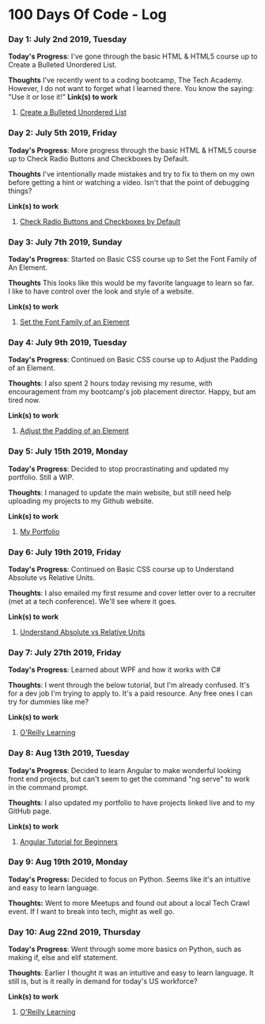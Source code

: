 # 100 Days Of Code - Log


### Day 1: July 2nd 2019, Tuesday

**Today's Progress**: I've gone through the basic HTML & HTML5 course up to Create a Bulleted Unordered List.

**Thoughts** I've recently went to a coding bootcamp, The Tech Academy. However, I do not want to forget what I learned there. You know
the saying: "Use it or lose it!"
**Link(s) to work**
1. [Create a Bulleted Unordered List](https://learn.freecodecamp.org/responsive-web-design/basic-html-and-html5/create-a-bulleted-unordered-list)

### Day 2: July 5th 2019, Friday

**Today's Progress**: More progress through the basic HTML & HTML5 course up to Check Radio Buttons and Checkboxes by Default.

**Thoughts** I've intentionally made mistakes and try to fix to them on my own before getting a hint or watching a video. 
Isn't that the point of debugging things?

**Link(s) to work**
1. [Check Radio Buttons and Checkboxes by Default](https://learn.freecodecamp.org/responsive-web-design/basic-html-and-html5/check-radio-buttons-and-checkboxes-by-default)

### Day 3: July 7th 2019, Sunday

**Today's Progress**: Started on Basic CSS course up to Set the Font Family of An Element.

**Thoughts** This looks like this would be my favorite language to learn so far. I like to have control over the look and style of a website.

**Link(s) to work**
1. [Set the Font Family of an Element](https://learn.freecodecamp.org/responsive-web-design/basic-css/set-the-font-family-of-an-element)

### Day 4: July 9th 2019, Tuesday
**Today's Progress**: Continued on Basic CSS course up to Adjust the Padding of an Element.

**Thoughts**: I also spent 2 hours today revising my resume, with encouragement from my bootcamp's job placement director. Happy, but am tired now.

**Link(s) to work**
1. [Adjust the Padding of an Element](https://learn.freecodecamp.org/responsive-web-design/basic-css/adjust-the-padding-of-an-element)

### Day 5: July 15th 2019, Monday
**Today's Progress**: Decided to stop procrastinating and updated my portfolio. Still a WIP.

**Thoughts**: I managed to update the main website, but still need help uploading my projects to my Github website.

**Link(s) to work**
1. [My Portfolio](https://kaoriizutani.github.io)

### Day 6: July 19th 2019, Friday
**Today's Progress**: Continued on Basic CSS course up to Understand Absolute vs Relative Units.

**Thoughts**: I also emailed my first resume and cover letter over to a recruiter (met at a tech conference). We'll see where it goes. 

**Link(s) to work**
1. [Understand Absolute vs Relative Units](https://learn.freecodecamp.org/responsive-web-design/basic-css/understand-absolute-versus-relative-units)

### Day 7: July 27th 2019, Friday
**Today's Progress**: Learned about WPF and how it works with C#

**Thoughts**: I went through the below tutorial, but I'm already confused. It's for a dev job I'm trying to apply to. It's a paid resource. Any free ones I can try for dummies like me? 

**Link(s) to work**
1. [O'Reilly Learning](https://learning.oreilly.com/)

### Day 8: Aug 13th 2019, Tuesday
**Today's Progress**: Decided to learn Angular to make wonderful looking front end projects, but can't seem to get the command "ng serve" to work in the command prompt. 

**Thoughts**: I also updated my portfolio to have projects linked live and to my GitHub page.

**Link(s) to work**
1. [Angular Tutorial for Beginners](https://www.youtube.com/watch?v=VkL_D2i8cTM)

### Day 9: Aug 19th 2019, Monday
**Today's Progress:** Decided to focus on Python. Seems like it's an intuitive and easy to learn language.

**Thoughts:** Went to more Meetups and found out about a local Tech Crawl event. If I want to break into tech, might as well go.

### Day 10: Aug 22nd 2019, Thursday
**Today's Progress**: Went through some more basics on Python, such as making if, else and elif statement. 

**Thoughts**: Earlier I thought it was an intuitive and easy to learn language. It still is, but is it really in demand for today's US workforce?

**Link(s) to work**
1. [O'Reilly Learning](https://learning.oreilly.com/)
